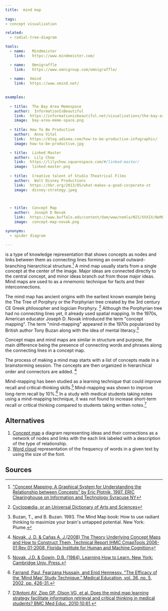 ```yaml
---
title:  mind map
  
tags:
- concept visualization

related:
  - radial-tree-diagram

tools:
  - name:   Mindmeister
    link:   https://www.mindmeister.com/

  - name:   Omnigraffle
    link:   https://www.omnigroup.com/omnigraffle/
  
  - name:  Xmind
    link:  https://www.xmind.net/
  

examples:
  
  - title:  The Bay Area Memespace
    author:  InformationIsBeautiful
    link:  https://informationisbeautiful.net/visualizations/the-bay-area-memespace-silicon-valleys-most-contagious-ideas/
    image:  bay-area-meme-space.png
    
  - title: How To Be Productive
    author:  Anna Vital
    link:  https://blog.adioma.com/how-to-be-productive-infographic/
    image: how-to-be-productive.jpg

  - title:  Linked Master
    author:  Lily Chow
    link:  https://lilychow.squarespace.com/#/linked-master/
    image:  linked-master.png
    
  - title:  Creative talent of Studio Theatrical Films
    author:  Walt Disney Productions
    link:  https://hbr.org/2013/05/what-makes-a-good-corporate-st
    image:  disney-strategy.jpeg


  
  - title:  Concept Map
    author:  Joseph D Novak
    link:  https://www.buffalo.edu/content/dam/www/nemla/NIS/XXXIX/NeMLA%20Italian%20Studies%202017%20-%20Mind%20Maps.pdf
    image:  concept-map-novak.png

synonyms:
  - spider diagram

---
```

is a type of knowledge representation that shows concepts as nodes and links between them as connecting lines forming an overall outward-branching hierarchical structure.[^plotnik] A mind map usually starts from a single concept at the center of the image. Major ideas are connected directly to the central concept, and minor ideas branch out from those major ideas. Mind maps are used to as a mnemonic technique for facts and their interconnections.

<!--more-->

The mind map has ancient origins with the earliest known example being the The Tree of Porphyry or the Porphyrian tree created by the 3rd century CE Greek philosopher and logician Porphyry. [^cyclopedia] Although the Porphyrian tree had no connecting lines yet, it already used spatial mapping. In the 1970s, American educator Joseph D. Novak introduced the term "concept mapping". The term "mind-mapping" appeared in the 1970s popularized by British author Tony Buzan along with the idea of mental literacy.[^buzan]

Concept maps and mind maps are similar in structure and purpose, the main difference being the presence of connecting words and phrases along the connecting lines in a concept map.

The process of making a mind map starts with a list of concepts made in a brainstorming session. The concepts are then organized in hierarchical order and connectors are added. [^novak2]

Mind-mapping has been studied as a learning technique that could improve recall and critical-thinking skills.[^novak] Mind-mapping was shown to improve long-term recall by 10%.[^farrand] In a study with medical students taking notes using a mind-mapping technique, it was not found to increase short-term recall or critical thinking compared to students taking written notes.[^antoni] 

## Alternatives

1. [Concept map](/concept-map) a diagram representing ideas and their connections as a network of nodes and links with the each link labeled with a description of the type of relationship.
2. [Word cloud](/word-cloud) representation of the frequency of words in a given text by using the size of the font.


## Sources
[^plotnik]: ["Concept Mapping: A Graphical System for Understanding the Relationship between Concepts" by Eric Plotnik, 1997. ERIC Clearinghouse on Information and Technology Syracuse NY](https://files.eric.ed.gov/fulltext/ED407938.pdf)

[^cyclopedia]:[Cyclopædia, or an Universal Dictionary of Arts and Sciences](http://digicoll.library.wisc.edu/cgi-bin/HistSciTech/HistSciTech-idx?type=turn&id=HistSciTech.Cyclopaedia01&entity=HistSciTech.Cyclopaedia01.p0168)

[^buzan]: Buzan, T., and B. Buzan. 1993. The Mind Map book: How to use radiant thinking to maximize your brain's untapped potential. New York: Plume.

[^novak2]: [Novak, J. D. & Cañas  A. J.(2008) The Theory Underlying Concept Maps and How to Construct Them, Technical Report IHMC CmapTools 2006-01 Rev 01-2008, Florida Institute for Human and Machine Cognition](https://web.stanford.edu/dept/SUSE/projects/ireport/articles/concept_maps/The%20Theory%20Underlying%20Concept%20Maps.pdf) 

[^novak]: [ Novak, J.D. & Gowin, D.B. (1984). Learning How to Learn. New York: Cambridge Univ. Press.](https://doi.org/10.1017/CBO9781139173469)
[^farrand]: [Farrand, Paul, Fearzana Hussain, and Enid Hennessy. “The Efficacy of the ‘Mind Map’ Study Technique.” Medical Education, vol. 36, no. 5, 2002, pp. 426-31.](https://doi.org/10.1046/j.1365-2923.2002.01205.x)

[^antoni]: [D’Antoni AV, Zipp GP, Olson VG, et al. Does the mind map learning strategy facilitate information retrieval and critical thinking in medical students? BMC Med Educ. 2010;10:61.](https://bmcmededuc.biomedcentral.com/articles/10.1186/1472-6920-10-61)


